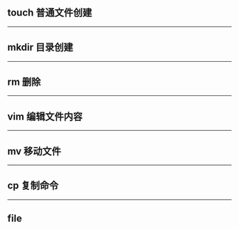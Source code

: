 ## touch 普通文件创建

------------------------------------------------------------------------------------------------------------------------------------------
## mkdir 目录创建

------------------------------------------------------------------------------------------------------------------------------------------
## rm 删除

------------------------------------------------------------------------------------------------------------------------------------------
## vim 编辑文件内容

------------------------------------------------------------------------------------------------------------------------------------------
## mv 移动文件

------------------------------------------------------------------------------------------------------------------------------------------
## cp 复制命令
------------------------------------------------------------------------------------------------------------------------------------------
## file 
